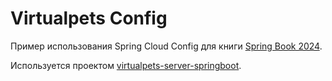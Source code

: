 Virtualpets Config
==================

Пример использования Spring Cloud Config для книги [Spring Book 2024](https://urvanov.ru/%d0%ba%d0%bd%d0%b8%d0%b3%d0%b8/spring-book-2024/).

Используется проектом [virtualpets-server-springboot](https://github.com/urvanov-ru/virtualpets-server-springboot).

